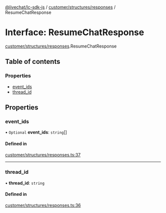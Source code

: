 [@livechat/lc-sdk-js](../README.md) / [customer/structures/responses](../modules/customer_structures_responses.md) / ResumeChatResponse

# Interface: ResumeChatResponse

[customer/structures/responses](../modules/customer_structures_responses.md).ResumeChatResponse

## Table of contents

### Properties

- [event\_ids](customer_structures_responses.ResumeChatResponse.md#event_ids)
- [thread\_id](customer_structures_responses.ResumeChatResponse.md#thread_id)

## Properties

### event\_ids

• `Optional` **event\_ids**: `string`[]

#### Defined in

[customer/structures/responses.ts:37](https://github.com/livechat/lc-sdk-js/blob/125a327/src/customer/structures/responses.ts#L37)

___

### thread\_id

• **thread\_id**: `string`

#### Defined in

[customer/structures/responses.ts:36](https://github.com/livechat/lc-sdk-js/blob/125a327/src/customer/structures/responses.ts#L36)
